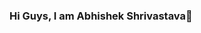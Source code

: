 ### Hi Guys, I am Abhishek Shrivastava👋

<!--
**2023PHOENIX/2023PHOENIX** is a ✨ _special_ ✨ repository because its `README.md` (this file) appears on your GitHub profile.


- 🔭 I’m currently working on 
- 🌱 I’m currently learning deep learning
- 👯 I’m looking to collaborate on deep learning
- 🤔 I’m looking for help with Competitve Programming
- 💬 Ask me about ...
- 📫 How to reach me: ...
- 😄 Pronouns: ...
- ⚡ Fun fact: I love discovering new things in programming world.


<img src ="https://github-readme-stats.vercel.app/api?username=2023PHOENIX&&show_icons=true&title_color=ffffff&icon_color=bb2acf&text_color=daf7dc&bg_color=151515">
